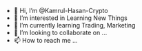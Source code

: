 - 👋 Hi, I’m @Kamrul-Hasan-Crypto
- 👀 I’m interested in Learning New Things 
- 🌱 I’m currently learning Trading, Marketing 
- 💞️ I’m looking to collaborate on ...
- 📫 How to reach me ...

<!---
Kamrul-Hasan-Crypto/Kamrul-Hasan-Crypto is a ✨ special ✨ repository because its `README.md` (this file) appears on your GitHub profile.
You can click the Preview link to take a look at your changes.
--->
